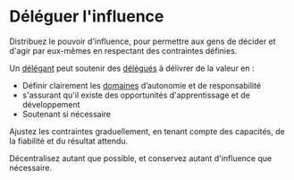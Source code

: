 # Déléguer l'influence

<summary>
Distribuez le pouvoir d'influence, pour permettre aux gens de décider et d'agir par eux-mêmes en respectant des contraintes définies.
</summary>

Un [délégant](glossary:delegator) peut soutenir des [délégués](glossary:delegatee) à délivrer de la valeur en :

-   Définir clairement les [domaines](glossary:domain) d’autonomie et de responsabilité
-   s'assurant qu'il existe des opportunités d'apprentissage et de développement
-   Soutenant si nécessaire

Ajustez les contraintes graduellement, en tenant compte des capacités, de la fiabilité et du résultat attendu.

Décentralisez autant que possible, et conservez autant d'influence que nécessaire.
